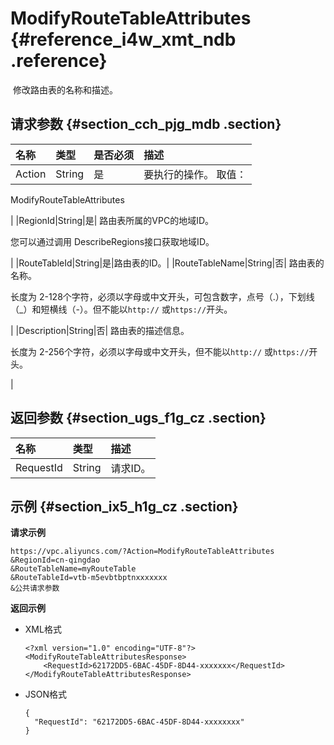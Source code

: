 # ModifyRouteTableAttributes {#reference_i4w_xmt_ndb .reference}

 修改路由表的名称和描述。

## 请求参数 {#section_cch_pjg_mdb .section}

|名称|类型|是否必须|描述|
|:-|:-|:---|:-|
|Action|String|是| 要执行的操作。 取值：

 ModifyRouteTableAttributes

 |
|RegionId|String|是| 路由表所属的VPC的地域ID。

 您可以通过调用 DescribeRegions接口获取地域ID。

 |
|RouteTableId|String|是|路由表的ID。|
|RouteTableName|String|否| 路由表的名称。

 长度为 2-128个字符，必须以字母或中文开头，可包含数字，点号（.），下划线（\_）和短横线（-）。但不能以`http://` 或`https://`开头。

 |
|Description|String|否| 路由表的描述信息。

 长度为 2-256个字符，必须以字母或中文开头，但不能以`http://` 或`https://`开头。

 |

## 返回参数 {#section_ugs_f1g_cz .section}

|名称|类型|描述|
|:-|:-|:-|
|RequestId|String|请求ID。|

## 示例 {#section_ix5_h1g_cz .section}

**请求示例**

``` {#createVPCpub}
https://vpc.aliyuncs.com/?Action=ModifyRouteTableAttributes
&RegionId=cn-qingdao
&RouteTableName=myRouteTable
&RouteTableId=vtb-m5evbtbptnxxxxxxx
&公共请求参数
```

**返回示例**

-   XML格式

    ```
    <?xml version="1.0" encoding="UTF-8"?>
    <ModifyRouteTableAttributesResponse>
        <RequestId>62172DD5-6BAC-45DF-8D44-xxxxxxx</RequestId>
    </ModifyRouteTableAttributesResponse>
    ```

-   JSON格式

    ```
    {
      "RequestId": "62172DD5-6BAC-45DF-8D44-xxxxxxxx"
    }
    ```


